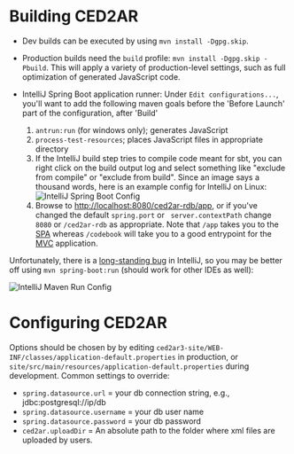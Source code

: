 
# Building CED2AR

* Dev builds can be executed by using `mvn install -Dgpg.skip`.
* Production builds need the `build` profile: `mvn install -Dgpg.skip -Pbuild`. This will apply a variety of production-level settings, such as full optimization of generated JavaScript code.
* IntelliJ Spring Boot application runner: Under `Edit configurations...`, you'll want to add the following maven goals before the 'Before Launch' part of the configuration, after 'Build'

    1. `antrun:run` (for windows only); generates JavaScript
    2. `process-test-resources`; places JavaScript files in appropriate directory
    3. If the IntelliJ build step tries to compile code meant for sbt, you can right click on the build output log and select something like "exclude from compile" or "exclude from build". Since an image says a thousand words, here is an example config for IntelliJ on Linux:
    ![IntelliJ Spring Boot Config](IntellijSpringBoot.png)
    4. Browse to [http://localhost:8080/ced2ar-rdb/app](http://localhost:8080/ced2ar-rdb/app), or if you've changed the default `spring.port` or ` server.contextPath` change `8080` or `/ced2ar-rdb` as appropriate. Note that `/app` takes you to the [SPA](https://en.wikipedia.org/wiki/Single-page_application) whereas `/codebook` will take you to a good entrypoint for the [MVC](https://en.wikipedia.org/wiki/Model%E2%80%93view%E2%80%93controller) application.

Unfortunately, there is a [long-standing bug](https://youtrack.jetbrains.com/issue/IDEA-107048) in IntelliJ, so you may be better off using `mvn spring-boot:run` (should work for other IDEs as well):

![IntelliJ Maven Run Config](IntellijMavenRun.png)

# Configuring CED2AR

Options should be chosen by by editing `ced2ar3-site/WEB-INF/classes/application-default.properties` in production, or `site/src/main/resources/application-default.properties` during development. Common settings to override:

* `spring.datasource.url` = your db connection string, e.g., jdbc:postgresql://ip/db
*  `spring.datasource.username` = your db user name
*  `spring.datasource.password` = your db password
*  `ced2ar.uploadDir` = An absolute path to the folder where xml files are uploaded by users. 